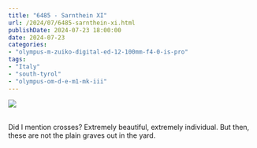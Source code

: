 ```yaml
---
title: "6485 - Sarnthein XI"
url: /2024/07/6485-sarnthein-xi.html
publishDate: 2024-07-23 18:00:00
date: 2024-07-23
categories:
- "olympus-m-zuiko-digital-ed-12-100mm-f4-0-is-pro"
tags:
- "Italy"
- "south-tyrol"
- "olympus-om-d-e-m1-mk-iii"
---
```

<div class="container">
<div class="center"><a target="_blank" href="https://d25zfm9zpd7gm5.cloudfront.net/1200x1200/2020/20200906_091038_lr.jpg"><img class="webfeedsFeaturedVisual" src="https://d25zfm9zpd7gm5.cloudfront.net/0600x0600/2020/20200906_091038_lr.jpg" /></a></div>
</div>
<br />

Did I mention crosses? Extremely beautiful, extremely
individual. But then, these are not the plain graves out in
the yard.

